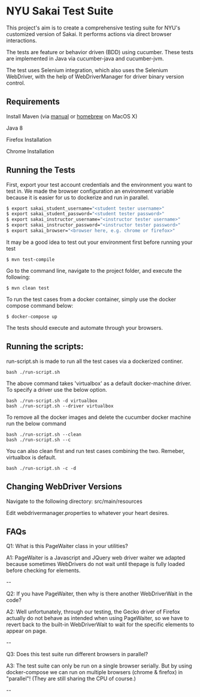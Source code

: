 NYU Sakai Test Suite
=======================
This project's aim is to create a comprehensive testing suite for NYU's customized version of Sakai. It performs actions via direct browser interactions.

The tests are feature or behavior driven (BDD) using cucumber. These tests are implemented in Java via cucumber-java and cucumber-jvm.

The test uses Selenium integration, which also uses the Selenium WebDriver, with the help of WebDriverManager for driver binary version control.

Requirements
---
Install Maven (via [manual](https://maven.apache.org/install.html) or [homebrew](https://brew.sh) on MacOS X)

Java 8

Firefox Installation

Chrome Installation

Running the Tests
---
First, export your test account credentials and the environment you want to test in. We made the browser configuration
an environment variable because it is easier for us to dockerize and run in parallel.
```bash
$ export sakai_student_username="<student tester username>"
$ export sakai_student_password="<student tester password>"
$ export sakai_instructor_username="<instructor tester username>"
$ export sakai_instructor_password="<instructor tester password>"
$ export sakai_browser="<browser here, e.g. chrome or firefox>"
```

It may be a good idea to test out your environment first before running your test
```
$ mvn test-compile
```

Go to the command line, navigate to the project folder, and execute the following:
```
$ mvn clean test
```
To run the test cases from a docker container, simply use the docker compose command below:
```
$ docker-compose up
```
The tests should execute and automate through your browsers.

Running the scripts:
---
run-script.sh is made to run all the test cases via a dockerized continer. 

```
bash ./run-script.sh
```
The above command takes 'virtualbox' as a default docker-machine driver. To specify a driver use the below option.
```
bash ./run-script.sh -d virtualbox
bash ./run-script.sh --driver virtualbox
```
To remove all the docker images and delete the cucumber docker machine run the below command
```
bash ./run-script.sh --clean
bash ./run-script.sh --c
```
You can also clean first and run test cases combining the two. Remeber, virtualbox is default.
```
bash ./run-script.sh -c -d
```

Changing WebDriver Versions
---
Navigate to the following directory: src/main/resources

Edit webdrivermanager.properties to whatever your heart desires.

FAQs
----
Q1: What is this PageWaiter class in your utilities?

A1: PageWaiter is a Javascript and JQuery web driver waiter we adapted because sometimes 
WebDrivers do not wait until thepage is fully loaded before checking for elements.

--

Q2: If you have PageWaiter, then why is there another WebDriverWait in the code?

A2: Well unfortunately, through our testing, the Gecko driver of Firefox actually do not
behave as intended when using PageWaiter, so we have to revert back to the built-in WebDriverWait
to wait for the specific elements to appear on page.

--

Q3: Does this test suite run different browsers in parallel?

A3: The test suite can only be run on a single browser serially. But by using docker-compose we can run on multiple browsers (chrome & firefox) in "parallel"! (They are still sharing the CPU of course.) 

--

